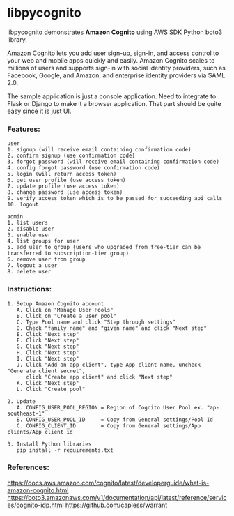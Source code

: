 # libpycognito

libpycognito demonstrates <b>Amazon Cognito</b> using AWS SDK Python boto3 library.

Amazon Cognito lets you add user sign-up, sign-in, and access control to your web and mobile apps quickly and easily. 
Amazon Cognito scales to millions of users and supports sign-in with social identity providers, 
such as Facebook, Google, and Amazon, and enterprise identity providers via SAML 2.0.

The sample application is just a console application. Need to integrate to Flask or Django to make it a browser application.
That part should be quite easy since it is just UI.


### Features:

	user
	1. signup (will receive email containing confirmation code)
	2. confirm signup (use confirmation code)
	3. forgot password (will receive email containing confirmation code)
	4. config forgot password (use confirmation code)
	5. login (will return access token)
	6. get user profile (use access token)
	7. update profile (use access token)
	8. change password (use access token)
	9. verify access token which is to be passed for succeeding api calls
	10. logout

	admin
	1. list users
	2. disable user
	3. enable user
	4. list groups for user
	5. add user to group (users who upgraded from free-tier can be transferred to subscription-tier group)
	6. remove user from group
	7. logout a user
	8. delete user


### Instructions:

    1. Setup Amazon Cognito account
       A. Click on "Manage User Pools"
       B. Click on "Create a user pool"
       C. Type Pool name and click "Step through settings"
       D. Check "family name" and "given name" and click "Next step"
       E. Click "Next step"
       F. Click "Next step"
       G. Click "Next step"
       H. Click "Next step"
       I. Click "Next step"
       J. Click "Add an app client", type App client name, uncheck "Generate client secret", 
          click "Create app client" and click "Next step"
       K. Click "Next step"
       L. Click "Create pool"
       
    2. Update 
       A. CONFIG_USER_POOL_REGION = Region of Cognito User Pool ex. "ap-southeast-1"
       B. CONFIG_USER_POOL_ID     = Copy from General settings/Pool Id
       C. CONFIG_CLIENT_ID        = Copy from General settings/App clients/App client id
    
    3. Install Python libraries
       pip install -r requirements.txt
    

### References:

https://docs.aws.amazon.com/cognito/latest/developerguide/what-is-amazon-cognito.html
https://boto3.amazonaws.com/v1/documentation/api/latest/reference/services/cognito-idp.html
https://github.com/capless/warrant

